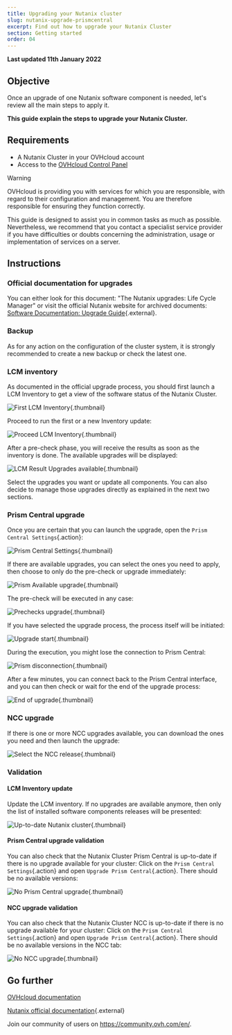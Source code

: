 ```yaml
---
title: Upgrading your Nutanix cluster 
slug: nutanix-upgrade-prismcentral
excerpt: Find out how to upgrade your Nutanix Cluster
section: Getting started
order: 04
---
```


**Last updated 11th January 2022**

## Objective

Once an upgrade of one Nutanix software component is needed, let's review all the main steps to apply it.

**This guide explain the steps to upgrade your Nutanix Cluster.**

## Requirements

- A Nutanix Cluster in your OVHcloud account
- Access to the [OVHcloud Control Panel](https://www.ovh.com/auth/?action=gotomanager&from=https://www.ovh.co.uk/&ovhSubsidiary=GB)

> [!warning]
> OVHcloud is providing you with services for which you are responsible, with regard to their configuration and management. You are therefore responsible for ensuring they function correctly.
>
> This guide is designed to assist you in common tasks as much as possible. Nevertheless, we recommend that you contact a specialist service provider if you have difficulties or doubts concerning the administration, usage or implementation of services on a server.
>

## Instructions

### Official documentation for upgrades

You can either look for this document: "The Nutanix upgrades: Life Cycle Manager" or visit the official Nutanix website for archived documents: [Software Documentation: Upgrade Guide](https://portal.nutanix.com/page/documents/details?targetId=Acropolis-Upgrade-Guide-v5_19:Acropolis-Upgrade-Guide-v5_19){.external}.

### Backup

As for any action on the configuration of the cluster system, it is strongly recommended to create a new backup or check the latest one.

### LCM inventory

As documented in the official upgrade process, you should first launch a LCM Inventory to get a view of the software status of the Nutanix Cluster.

![First LCM Inventory](images/lcm_first_time.png){.thumbnail}

Proceed to run the first or a new Inventory update:

![Proceed LCM Inventory](images/lcm_inventory_proceed.png){.thumbnail}

After a pre-check phase, you will receive the results as soon as the inventory is done. The available upgrades will be displayed:

![LCM Result Upgrades available](images/lcm_upgrade_available.png){.thumbnail}

Select the upgrades you want or update all components. You can also decide to manage those upgrades directly as explained in the next two sections.

### Prism Central upgrade

Once you are certain that you can launch the upgrade, open the `Prism Central Settings`{.action}:

![Prism Central Settings](images/menu_prism_setting.png){.thumbnail}

If there are available upgrades, you can select the ones you need to apply, then choose to only do the pre-check or upgrade immediately:

![Prism Available upgrade](images/required_upgrade.png){.thumbnail}

The pre-check will be executed in any case:

![Prechecks upgrade](images/preupgrade_checks.png){.thumbnail}

If you have selected the upgrade process, the process itself will be initiated:

![Upgrade start](images/upgrade_started.png){.thumbnail}

During the execution, you might lose the connection to Prism Central:

![Prism disconnection](images/loosing_connection_prism_central.png){.thumbnail}

After a few minutes, you can connect back to the Prism Central interface, and you can then check or wait for the end of the upgrade process:

![End of upgrade](images/upgrade_finished.png){.thumbnail}

### NCC upgrade

If there is one or more NCC upgrades available, you can download the ones you need and then launch the upgrade:

![Select the NCC release](images/ncc_available_upgrade.png){.thumbnail}

### Validation

#### LCM Inventory update

Update the LCM inventory. If no upgrades are available anymore, then only the list of installed software components releases will be presented:

![Up-to-date Nutanix cluster](images/lcm_result_after_upgrades.png){.thumbnail}

#### Prism Central upgrade validation

You can also check that the Nutanix Cluster Prism Central is up-to-date if there is no upgrade available for your cluster: Click on the `Prism Central Settings`{.action} and open `Upgrade Prism Central`{.action}. There should be no available versions:

![No Prism Central upgrade](images/no_upgrade.png){.thumbnail}

#### NCC upgrade validation

You can also check that the Nutanix Cluster NCC is up-to-date if there is no upgrade available for your cluster: Click on the `Prism Central Settings`{.action} and open `Upgrade Prism Central`{.action}. There should be no available versions in the NCC tab:

![No NCC upgrade](images/ncc_upgrade_done.png){.thumbnail}

## Go further

[OVHcloud documentation](https://docs.ovh.com/gb/en/nutanix/)

[Nutanix official documentation](https://www.nutanix.com/){.external}

Join our community of users on <https://community.ovh.com/en/>.
